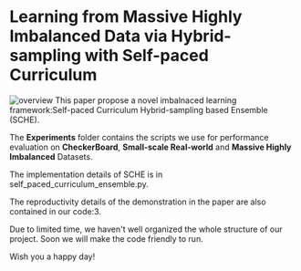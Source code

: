# Learning from Massive Highly Imbalanced Data via Hybrid-sampling with Self-paced Curriculum  
![overview]()
This paper propose a novel imbalnaced learning framework:Self-paced Curriculum Hybrid-sampling based Ensemble (SCHE).

The **Experiments** folder contains the scripts we use for performance evaluation on **CheckerBoard**, **Small-scale Real-world** and **Massive Highly Imbalanced** Datasets.

The implementation details of SCHE is in self_paced_curriculum_ensemble.py.

The reproductivity details of the demonstration in the paper are also contained in our code:3.

Due to limited time, we haven't well organized the whole structure of our project. Soon we will make the code friendly to run.

Wish you a happy day!
